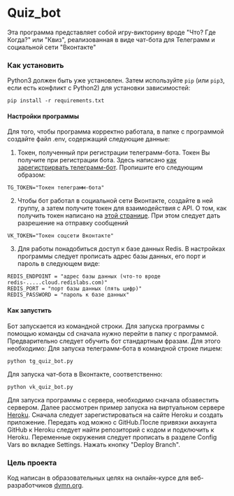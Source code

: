 # Quiz_bot

Эта программа представляет собой игру-викторину вроде "Что? Где Когда?" или "Квиз", реализованная в виде чат-бота для Телеграмм и социальной сети "Вконтакте" 

### Как установить

Python3 должен быть уже установлен. 
Затем используйте `pip` (или `pip3`, если есть конфликт с Python2) для установки зависимостей:
```
pip install -r requirements.txt
```
#### Настройки программы

Для того, чтобы программа корректно работала, в папке с программой создайте файл .env, содержащий следующие данные:

1) Токен, полученный при регистрации телеграмм-бота. Токен Вы получите при регистрации бота. Здесь написано [как зарегистрирвать телеграмм-бот](https://way23.ru/%D1%80%D0%B5%D0%B3%D0%B8%D1%81%D1%82%D1%80%D0%B0%D1%86%D0%B8%D1%8F-%D0%B1%D0%BE%D1%82%D0%B0-%D0%B2-telegram/).
Пропишите его следующим образом:
```
TG_TOKEN="Токен телеграмм-бота"
```
2) Чтобы бот работал в социальной сети Вконтакте, создайте в ней группу, а затем получите токен для взаимодействия с API.
О том, как получить токен написано на [этой странице](https://dev.vk.com/api/access-token/getting-started). При этом следует дать разрешение на отправку сообщений
```
VK_TOKEN="Токен соцсети Вконтакте"
```
3) Для работы понадобиться доступ к базе данных Redis. В настройках программы следует прописать адрес базы данных, его порт и пароль в следующем виде:

```
REDIS_ENDPOINT = "адрес базы данных (что-то вроде redis-.....cloud.redislabs.com)"
REDIS_PORT = "порт базы данных (пять цифр)"
REDIS_PASSWORD = "пароль к базе данных"
```


#### Как запустить

Бот запускается из командной строки. Для запуска программы с помощью команды cd сначала нужно перейти в папку с программой.
Предварительно следует обучить бот стандартным фразам. Для этого необходимо: 
Для запуска телеграмм-бота в командной строке пишем:
```
python tg_quiz_bot.py
```
Для запуска чат-бота в Вконтакте, соответственно:
```
python vk_quiz_bot.py
```

Для запуска программы с сервера, необходимо сначала обзавестить сервером. Далее рассмотрен пример запуска на виртуальном сервере [Heroku](https://heroku.com).
Сначала следует зарегистироваться на сайте Heroku и создать приложение. Передать код можно с GitHub.После привязки аккаунта GitHub к Heroku следует найти репозиторий с кодом и подключить к Heroku. Переменные окружения следует прописать в разделе Config Vars во вкладке Settings. Нажать кнопку "Deploy Branch". 

### Цель проекта

Код написан в образовательных целях на онлайн-курсе для веб-разработчиков [dvmn.org](https://dvmn.org/).
